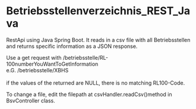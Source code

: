 # Betriebsstellenverzeichnis_REST_Java

RestApi using Java Spring Boot.
It reads in a csv file with all Betriebsstellen and returns specific information
as a JSON response.

Use a get request with /betriebsstelle/RL-100numberYouWantToGetInformation <br>
e.G. /betriebsstelle/XBHS <br> <br>
if the values of the returned are NULL, there is no matching RL100-Code.

To change a file, edit the filepath at csvHandler.readCsv()method in BsvController class.



